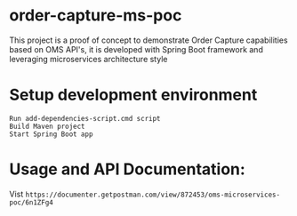 # order-capture-ms-poc
This project is a proof of concept to demonstrate Order Capture capabilities based on OMS API's, it is developed with Spring Boot framework and leveraging microservices architecture style

# Setup development environment
```
Run add-dependencies-script.cmd script
Build Maven project
Start Spring Boot app
```
# Usage and API Documentation:
Vist `https://documenter.getpostman.com/view/872453/oms-microservices-poc/6n1ZFg4`

